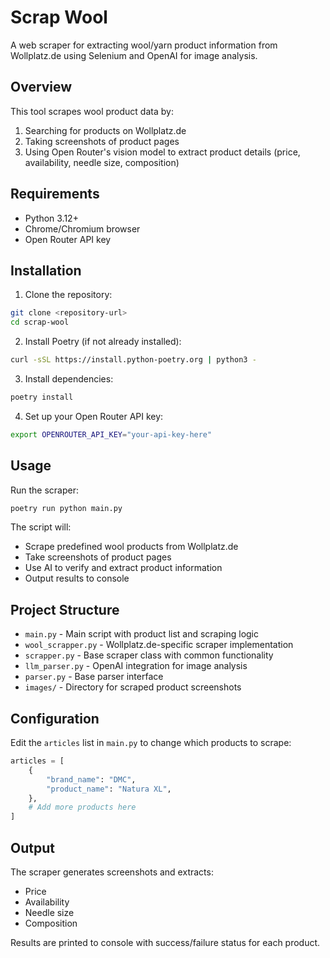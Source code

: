 # Scrap Wool

A web scraper for extracting wool/yarn product information from Wollplatz.de using Selenium and OpenAI for image analysis.

## Overview

This tool scrapes wool product data by:
1. Searching for products on Wollplatz.de
2. Taking screenshots of product pages
3. Using Open Router's vision model to extract product details (price, availability, needle size, composition)

## Requirements

- Python 3.12+
- Chrome/Chromium browser
- Open Router API key

## Installation

1. Clone the repository:
```bash
git clone <repository-url>
cd scrap-wool
```

2. Install Poetry (if not already installed):
```bash
curl -sSL https://install.python-poetry.org | python3 -
```

3. Install dependencies:
```bash
poetry install
```

4. Set up your Open Router API key:
```bash
export OPENROUTER_API_KEY="your-api-key-here"
```

## Usage

Run the scraper:
```bash
poetry run python main.py
```

The script will:
- Scrape predefined wool products from Wollplatz.de
- Take screenshots of product pages
- Use AI to verify and extract product information
- Output results to console

## Project Structure

- `main.py` - Main script with product list and scraping logic
- `wool_scrapper.py` - Wollplatz.de-specific scraper implementation
- `scrapper.py` - Base scraper class with common functionality
- `llm_parser.py` - OpenAI integration for image analysis
- `parser.py` - Base parser interface
- `images/` - Directory for scraped product screenshots

## Configuration

Edit the `articles` list in `main.py` to change which products to scrape:
```python
articles = [
    {
        "brand_name": "DMC",
        "product_name": "Natura XL",
    },
    # Add more products here
]
```

## Output

The scraper generates screenshots and extracts:
- Price
- Availability
- Needle size
- Composition

Results are printed to console with success/failure status for each product.
